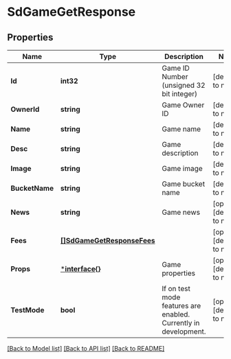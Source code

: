# SdGameGetResponse

## Properties
Name | Type | Description | Notes
------------ | ------------- | ------------- | -------------
**Id** | **int32** | Game ID Number (unsigned 32 bit integer) | [default to null]
**OwnerId** | **string** | Game Owner ID | [default to null]
**Name** | **string** | Game name | [default to null]
**Desc** | **string** | Game description | [default to null]
**Image** | **string** | Game image | [default to null]
**BucketName** | **string** | Game bucket name | [default to null]
**News** | **string** | Game news | [optional] [default to null]
**Fees** | [**[]SdGameGetResponseFees**](SDGameGetResponse_fees.md) |  | [optional] [default to null]
**Props** | [***interface{}**](interface{}.md) | Game properties | [optional] [default to null]
**TestMode** | **bool** | If on test mode features are enabled. Currently in development. | [optional] [default to null]

[[Back to Model list]](../README.md#documentation-for-models) [[Back to API list]](../README.md#documentation-for-api-endpoints) [[Back to README]](../README.md)

